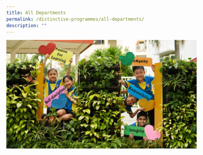 ```yaml
---
title: All Departments
permalink: /distinctive-programmes/all-departments/
description: ""
---
```

![](/images/YZPS22_0012.jpeg)